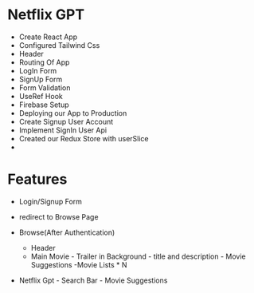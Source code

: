 # Netflix GPT

- Create React App
- Configured Tailwind Css
- Header
- Routing Of App        
- LogIn Form
- SignUp Form
- Form Validation 
- UseRef Hook
- Firebase Setup
- Deploying our App to Production
- Create Signup User Account
- Implement SignIn User Api
- Created our Redux Store with userSlice
- 
<!-- onAuth state change -->


# Features 
- Login/Signup Form 
- redirect to Browse Page
- Browse(After Authentication)
    - Header
    - Main Movie
            - Trailer in Background
            - title and description
            - Movie Suggestions 
                    -Movie Lists * N  

- Netflix Gpt
        - Search Bar
        - Movie Suggestions

